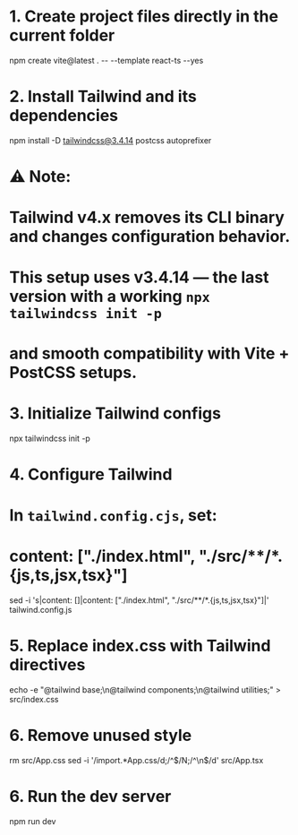 # 1. Create project files directly in the current folder
npm create vite@latest . -- --template react-ts --yes

# 2. Install Tailwind and its dependencies
npm install -D tailwindcss@3.4.14 postcss autoprefixer

# ⚠️ Note:
# Tailwind v4.x removes its CLI binary and changes configuration behavior.
# This setup uses v3.4.14 — the last version with a working `npx tailwindcss init -p`
# and smooth compatibility with Vite + PostCSS setups.

# 3. Initialize Tailwind configs
npx tailwindcss init -p

# 4. Configure Tailwind
# In `tailwind.config.cjs`, set:
# content: ["./index.html", "./src/**/*.{js,ts,jsx,tsx}"]
sed -i 's|content: \[\]|content: ["./index.html", "./src/**/*.{js,ts,jsx,tsx}"]|' tailwind.config.js

# 5. Replace index.css with Tailwind directives
echo -e "@tailwind base;\n@tailwind components;\n@tailwind utilities;" > src/index.css

# 6. Remove unused style
rm src/App.css
sed -i '/import.*App.css/d;/^$/N;/^\n$/d' src/App.tsx

# 6. Run the dev server
npm run dev
